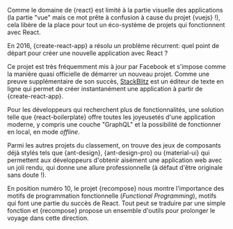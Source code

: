 Comme le domaine de {react} est limité à la partie visuelle des applications (la partie "vue" mais ce mot prête à confusion à cause du projet {vuejs} !), cela libère de la place pour tout un éco-système de projets qui fonctionnent avec React.

En 2016, {create-react-app} a résolu un problème récurrent: quel point de départ pour créer une nouvelle application avec React ?

Ce projet est très fréquemment mis à jour par Facebook et s'impose comme la manière quasi officielle de démarrer un nouveau projet. Comme une preuve supplémentaire de son succès, [StackBlitz](https://stackblitz.com/) est un éditeur de texte en ligne qui permet de créer instantanément une application à partir de {create-react-app}.

Pour les développeurs qui recherchent plus de fonctionnalités, une solution telle que {react-boilerplate} offre toutes les joyeusetés d'une application moderne, y compris une couche "GraphQL" et la possibilité de fonctionner en local, en mode _offline_.

Parmi les autres projets du classement, on trouve des jeux de composants déjà stylés tels que {ant-design}, {ant-design-pro} ou {material-ui} qui permettent aux développeurs d'obtenir aisément une application web avec un joli rendu, qui donne une allure professionnelle (à défaut d'être originale sans doute !).

En position numéro 10, le projet {recompose} nous montre l'importance des motifs de programmation fonctionnelle (_Functional Programming_), motifs qui font une partie du succès de React. Tout peut se traduire par une simple fonction et {recompose} propose un ensemble d'outils pour prolonger le voyage dans cette direction.
